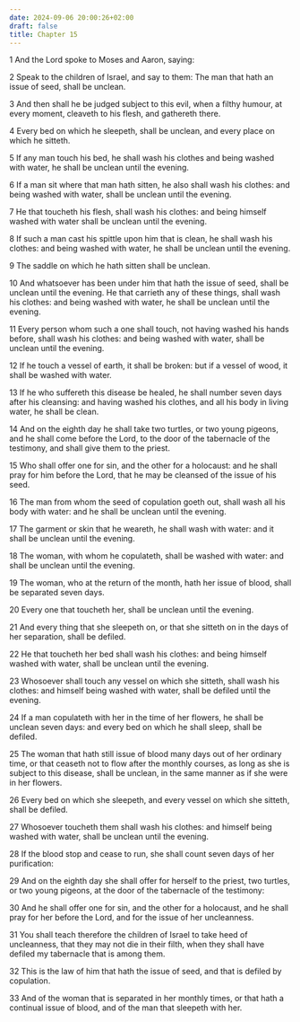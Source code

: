 ```yaml
---
date: 2024-09-06 20:00:26+02:00
draft: false
title: Chapter 15
---
```




1 And the Lord spoke to Moses and Aaron, saying:

2 Speak to the children of Israel, and say to them: The man that hath an issue of seed, shall be unclean.

3 And then shall he be judged subject to this evil, when a filthy humour, at every moment, cleaveth to his flesh, and gathereth there.

4 Every bed on which he sleepeth, shall be unclean, and every place on which he sitteth.

5 If any man touch his bed, he shall wash his clothes and being washed with water, he shall be unclean until the evening.

6 If a man sit where that man hath sitten, he also shall wash his clothes: and being washed with water, shall be unclean until the evening.

7 He that toucheth his flesh, shall wash his clothes: and being himself washed with water shall be unclean until the evening.

8 If such a man cast his spittle upon him that is clean, he shall wash his clothes: and being washed with water, he shall be unclean until the evening.

9 The saddle on which he hath sitten shall be unclean.

10 And whatsoever has been under him that hath the issue of seed, shall be unclean until the evening. He that carrieth any of these things, shall wash his clothes: and being washed with water, he shall be unclean until the evening.

11 Every person whom such a one shall touch, not having washed his hands before, shall wash his clothes: and being washed with water, shall be unclean until the evening.

12 If he touch a vessel of earth, it shall be broken: but if a vessel of wood, it shall be washed with water.

13 If he who suffereth this disease be healed, he shall number seven days after his cleansing: and having washed his clothes, and all his body in living water, he shall be clean.

14 And on the eighth day he shall take two turtles, or two young pigeons, and he shall come before the Lord, to the door of the tabernacle of the testimony, and shall give them to the priest.

15 Who shall offer one for sin, and the other for a holocaust: and he shall pray for him before the Lord, that he may be cleansed of the issue of his seed.

16 The man from whom the seed of copulation goeth out, shall wash all his body with water: and he shall be unclean until the evening.

17 The garment or skin that he weareth, he shall wash with water: and it shall be unclean until the evening.

18 The woman, with whom he copulateth, shall be washed with water: and shall be unclean until the evening.

19 The woman, who at the return of the month, hath her issue of blood, shall be separated seven days.

20 Every one that toucheth her, shall be unclean until the evening.

21 And every thing that she sleepeth on, or that she sitteth on in the days of her separation, shall be defiled.

22 He that toucheth her bed shall wash his clothes: and being himself washed with water, shall be unclean until the evening.

23 Whosoever shall touch any vessel on which she sitteth, shall wash his clothes: and himself being washed with water, shall be defiled until the evening.

24 If a man copulateth with her in the time of her flowers, he shall be unclean seven days: and every bed on which he shall sleep, shall be defiled.

25 The woman that hath still issue of blood many days out of her ordinary time, or that ceaseth not to flow after the monthly courses, as long as she is subject to this disease, shall be unclean, in the same manner as if she were in her flowers.

26 Every bed on which she sleepeth, and every vessel on which she sitteth, shall be defiled.

27 Whosoever toucheth them shall wash his clothes: and himself being washed with water, shall be unclean until the evening.

28 If the blood stop and cease to run, she shall count seven days of her purification:

29 And on the eighth day she shall offer for herself to the priest, two turtles, or two young pigeons, at the door of the tabernacle of the testimony:

30 And he shall offer one for sin, and the other for a holocaust, and he shall pray for her before the Lord, and for the issue of her uncleanness.

31 You shall teach therefore the children of Israel to take heed of uncleanness, that they may not die in their filth, when they shall have defiled my tabernacle that is among them.

32 This is the law of him that hath the issue of seed, and that is defiled by copulation.

33 And of the woman that is separated in her monthly times, or that hath a continual issue of blood, and of the man that sleepeth with her.

